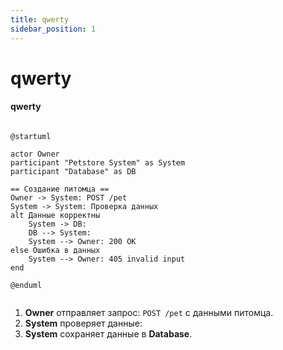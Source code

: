 ```yaml
---
title: qwerty
sidebar_position: 1
---
```

# qwerty

#### qwerty

```plantuml

@startuml

actor Owner
participant "Petstore System" as System
participant "Database" as DB

== Создание питомца ==
Owner -> System: POST /pet
System -> System: Проверка данных
alt Данные корректны
    System -> DB: 
    DB --> System: 
    System --> Owner: 200 OK
else Ошибка в данных
    System --> Owner: 405 invalid input
end

@enduml


```

1. **Owner** отправляет запрос: `POST /pet` с данными питомца.
2. **System** проверяет данные:
3. **System** сохраняет данные в **Database**.